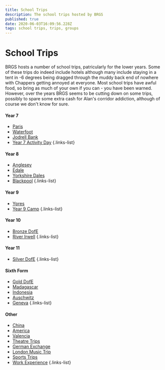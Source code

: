 ```yaml
---
title: School Trips
description: The school trips hosted by BRGS
published: true
date: 2020-06-03T16:09:56.228Z
tags: school trips, trips, groups
---
```


# School Trips
BRGS hosts a number of school trips, patricularly for the lower years. Some of these trips do indeed include hotels although many include staying in a tent in -6 degrees being dragged through the muddy back end of nowhere with Chappers getting annoyed at everyone. Most school trips have awful food, so bring as much of your own if you can - you have been warned. However, over the years BRGS seems to be cutting down on some trips, possibly to spare some extra cash for Alan's corridor addiction, although of course we don't know for sure.

#### Year 7
- [Paris](/groups/school-trips/paris)
- [Waterfoot](/groups/school-trips/waterfoot)
- [Jodrell Bank](/groups/school-trips/jodrell-bank)
- [Year 7 Activity Day](/groups/school-trips/year-7-activity-day)
{.links-list}

#### Year 8
- [Anglesey](/groups/school-trips/anglesey)
- [Edale](/groups/school-trips/edale)
- [Yorkshire Dales](/groups/school-trips/yorkshire-dales)
- [Blackpool](/groups/school-trips/blackpool)
{.links-list}

#### Year 9
- [Ypres](/groups/school-trips/ypres)
- [Year 9 Camp](/groups/school-trips/year-9-camp)
{.links-list}

#### Year 10
- [Bronze DofE](/groups/school-trips/bronze-dofe)
- [River Irwell](/groups/school-trips/river-irwell)
{.links-list}

#### Year 11
- [Silver DofE](/groups/school-trips/silver-dofe)
{.links-list}

#### Sixth Form
- [Gold DofE](/groups/school-trips/gold-dofe)
- [Madagascar](/groups/school-trips/madagascar)
- [Indonesia](/groups/school-trips/indonesia)
- [Auschwitz](/groups/school-trips/auschwitz)
- [Geneva](/groups/school-trips/geneva)
{.links-list}

#### Other
- [China](/groups/school-trips/china)
- [America](/groups/school-trips/america)
- [Valencia](/groups/school-trips/valencia)
- [Theatre Trips](/groups/school-trips/theatre-trips)
- [German Exchange](/groups/school-trips/german-exchange)
- [London Music Trip](/groups/school-trips/london-music-trip)
- [Sports Trips](/groups/school-trips/sports-trips)
- [Work Experience](/groups/school-trips/work-experience)
{.links-list}